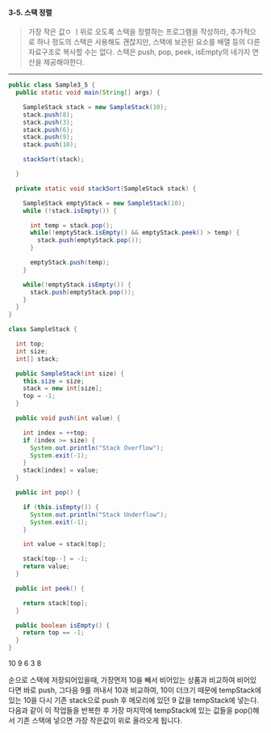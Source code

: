 #### 3-5. 스택 정렬
> 가장 작은 값ㅇ ㅣ위로 오도록 스택을 정렬하는 프로그램을 작성하라, 추가적으로 하나 정도의 스택은 사용해도 괜찮지만, 스택에 보관된 요소를 배열 등의 다른 자료구조로 복사할 수는 없다. 스택은 push, pop, peek, isEmpty의 네가지 연산을 제공해야한다.

---


```java
public class Sample3_5 {
  public static void main(String[] args) {

    SampleStack stack = new SampleStack(10);
    stack.push(8);
    stack.push(3);
    stack.push(6);
    stack.push(9);
    stack.push(10);

    stackSort(stack);

  }

  private static void stackSort(SampleStack stack) {

    SampleStack emptyStack = new SampleStack(10);
    while (!stack.isEmpty()) {

      int temp = stack.pop();
      while(!emptyStack.isEmpty() && emptyStack.peek() > temp) {
        stack.push(emptyStack.pop());
      }

      emptyStack.push(temp);
    }

    while(!emptyStack.isEmpty()) {
      stack.push(emptyStack.pop());
    }
  }
}

class SampleStack {

  int top;
  int size;
  int[] stack;

  public SampleStack(int size) {
    this.size = size;
    stack = new int[size];
    top = -1;
  }

  public void push(int value) {

    int index = ++top;
    if (index >= size) {
      System.out.println("Stack Overflow");
      System.exit(-1);
    }
    stack[index] = value;
  }

  public int pop() {

    if (this.isEmpty()) {
      System.out.println("Stack Underflow");
      System.exit(-1);
    }

    int value = stack[top];

    stack[top--] = -1;
    return value;
  }

  public int peek() {

    return stack[top];
  }

  public boolean isEmpty() {
    return top == -1;
  }
}
```

10
9
6
3
8

순으로 스택에 저장되어있을때, 가장먼저 10을 빼서 비어있는 상품과 비교하여 비어있다면 바로 push, 그다음 9를 꺼내서 10과 비교하여, 10이 더크기 때문에 tempStack에 있는 10을 다시 기존 stack으로 push 후 메모리에 있던 9 값을 tempStack에 넣는다.
다음과 같이 이 작업들을 반복한 후 가장 마지막에 tempStack에 있는 값들을 pop()해서 기존 스택에 넣으면 가장 작은값이 위로 올라오게 됩니다.
